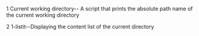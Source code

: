 1 Current working directory-- A script that prints the absolute path name of the current working directory

2 1-listit--Displaying the content list of the current directory
